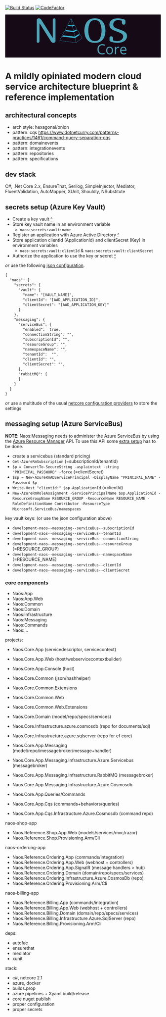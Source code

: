 [![Build Status](https://dev.azure.com/doomsday32/Naos/_apis/build/status/vip32.Naos)](https://dev.azure.com/doomsday32/Naos/_build/latest?definitionId=1)
[![CodeFactor](https://www.codefactor.io/repository/github/vip32/naos.core/badge)](https://www.codefactor.io/repository/github/vip32/naos.core)

![Alt text](/docs/logo.png?raw=true "Naos")

<p align="center"><h1>A mildly opiniated modern cloud service architecture blueprint & reference implementation</h1></p>

## architectural concepts
- arch style: hexagonal/onion
- pattern: cqs https://www.dotnetcurry.com/patterns-practices/1461/command-query-separation-cqs
- pattern: domainevents
- pattern: integrationevents
- pattern: repositories
- pattern: specifications

## dev stack
C#, .Net Core 2.x, EnsureThat, Serilog, SimpleInjector, Mediator, FluentValidation, AutoMapper, XUnit, Shouldly, NSubstitute

## secrets setup (Azure Key Vault)
- Create a key vault [^](https://docs.microsoft.com/en-us/azure/key-vault/key-vault-get-started)
- Store key vault name in an environment variable
  - `naos:secrets:vault:name`
- Register an application with Azure Active Directory [^](https://docs.microsoft.com/en-us/azure/key-vault/key-vault-get-started)
- Store application clientId (ApplicationId) and clientSecret (Key) in environment variables
  - `naos:secrets:vault:clientId` & `naos:secrets:vault:clientSecret`
- Authorize the application to use the key or secret [^](https://docs.microsoft.com/en-us/azure/key-vault/key-vault-get-started)

*or* use the following [json configuration](https://docs.microsoft.com/en-us/aspnet/core/fundamentals/configuration/?view=aspnetcore-2.1#file-configuration-provider).
```
{
  "naos": {
    "secrets": {
      "vault": {
        "name": "[VAULT_NAME]",
        "clientId": "[AAD_APPLICATION_ID]",
        "clientSecret": "[AAD_APPLICATION_KEY]"
      }
    },
    "messaging": {
      "serviceBus": {
        "enabled":  true,
        "connectionString": "",
        "subscriptionId": "",
        "resourceGroup": "",
        "namespaceName": "",
        "tenantId":  "",
        "clientId": "",
        "clientSecret": "",
      },
      "rabbitMQ": {
      }
    }
  }
}
```

*or* use a multitude of the usual [netcore configuration providers](https://docs.microsoft.com/en-us/aspnet/core/fundamentals/configuration/?view=aspnetcore-2.1#providers) to store the settings


## messaging setup (Azure ServiceBus)

**NOTE**:
Naos:Messaging needs to administer the Azure ServiceBus by using the [Azure Resource Manager](https://docs.microsoft.com/en-us/azure/azure-resource-manager/resource-group-overview) API. To use this API some [extra setup](https://tomasherceg.com/blog/post/azure-servicebus-in-net-core-managing-topics-queues-and-subscriptions-from-the-code) has to be
done.

- create a servicebus (standard pricing)
- `Get-AzureRmSubscription` (=subscriptionId/tenantId)
- `$p = ConvertTo-SecureString -asplaintext -string "PRINCIPAL_PASSWORD" -force` (=clientSecret)
- `$sp = New-AzureRmADServicePrincipal -DisplayName "PRINCIPAL_NAME" -Password $p`
- `Write-Host "clientid:" $sp.ApplicationId` (=clientId)
- `New-AzureRmRoleAssignment -ServicePrincipalName $sp.ApplicationId -ResourceGroupName RESOURCE_GROUP -ResourceName RESOURCE_NAME -RoleDefinitionName Contributor -ResourceType Microsoft.ServiceBus/namespaces`

key vault keys: (or use the json configuration above)
- `development-naos--messaging--serviceBus--subscriptionId`
- `development-naos--messaging--serviceBus--tenantId`
- `development-naos--messaging--serviceBus--connectionString`
- `development-naos--messaging--serviceBus--resourceGroup` (=RESOURCE_GROUP)
- `development-naos--messaging--serviceBus--namespaceName` (=RESOURCE_NAME)
- `development-naos--messaging--serviceBus--clientId`
- `development-naos--messaging--serviceBus--clientSecret`




### core components
- Naos:App
- Naos:App.Web
- Naos:Common
- Naos:Domain
- Naos:Infrastructure
- Naos:Messaging
- Naos:Commands
- Naos:...

projects:

- Naos.Core.App (servicedescriptor, servicecontext)
- Naos.Core.App.Web (host/webservicecontextbuilder)
- Naos.Core.App.Console (host)

- Naos.Core.Common (json/hashhelper)
- Naos.Core.Common.Extensions
- Naos.Core.Common.Web
- Naos.Core.Common.Web.Extensions
- Naos.Core.Domain (model/repo/specs/services)
- Naos.Core.Infrastructure.azure.cosmosdb (repo for documents/sql)
- Naos.Core.Infrastructure.azure.sqlserver (repo for ef core)

- Naos.Core.App.Messaging (model/repo/imessagebroker/message+handler)
- Naos.Core.App.Messaging.Infrastructure.Azure.Servicebus (messagebroker)
- Naos.Core.App.Messaging.Infrastructure.RabbitMQ (messagebroker)
- Naos.Core.App.Messaging.Infrastructure.Azure.Cosmosdb

- Naos.Core.App.Queries/Commands
- Naos.Core.App.Cqs (commands+behaviors/queries)
- Naos.Core.App.Cqs.Infrastructure.Azure.Cosmosdb (command repo)

naos-shop-app

- Naos.Reference.Shop.App.Web (models/services/mvc/razor)
- Naos.Reference.Shop.Provisioning.Arm/Cli

naos-orderung-app

- Naos.Reference.Ordering.App (commands/integration)
- Naos.Reference.Ordering.App.Web (webhost + controllers)
- Naos.Reference.Ordering.App.SignalR (message handlers > hub)
- Naos.Reference.Ordering.Domain (domain/repo/specs/services)
- Naos.Reference.Ordering.Infrastructure.Azure.CosmosDb (repo)
- Naos.Reference.Ordering.Provisioning.Arm/Cli

naos-billing-app

- Naos.Reference.Billing.App (commands/integration)
- Naos.Reference.Billing.App.Web (webhost + controllers)
- Naos.Reference.Billing.Domain (domain/repo/specs/services)
- Naos.Reference.Billing.Infrastructure.Azure.SqlServer (repo)
- Naos.Reference.Billing.Provisioning.Arm/Cli

deps:

- autofac
- ensurethat
- mediator
- xunit

stack:

- c#, netcore 2.1
- azure, docker
- builds.prop
- azure pipelines + Xyaml build/release
- core nuget publish
- proper configuration
- proper secrets
